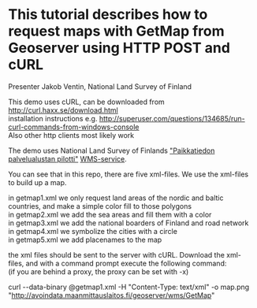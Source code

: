 This tutorial describes how to request maps with GetMap from Geoserver using HTTP POST and cURL
========================

Presenter Jakob Ventin, National Land Survey of Finland <br />

This demo uses cURL, can be downloaded from http://curl.haxx.se/download.html <br />
installation instructions e.g. http://superuser.com/questions/134685/run-curl-commands-from-windows-console <br />
Also other http clients most likely work <br />

The demo uses National Land Survey of Finlands ["Paikkatiedon palvelualustan pilotti"](http://www.maanmittauslaitos.fi/aineistot-palvelut/rajapintapalvelut/paikkatiedon-palvelualustan-pilotti)  [WMS-service](http://avoindata.maanmittauslaitos.fi/geoserver/web/). <br />

You can see that in this repo, there are five xml-files. We use the xml-files to build up a map. <br />

in getmap1.xml we only request land areas of the nordic and baltic countries, and make a simple color fill to those polygons <br />
in getmap2.xml we add the sea areas and fill them with a color <br />
in getmap3.xml we add the national boarders of Finland and road network <br />
in getmap4.xml we symbolize the cities with a circle <br />
in getmap5.xml we add placenames to the map <br />

the xml files should be sent to the server with cURL. Download the xml-files, and with a command prompt execute the following command: <br />
(if you are behind a proxy, the proxy can be set with -x) <br />

curl --data-binary @getmap1.xml -H "Content-Type: text/xml" -o map.png "http://avoindata.maanmittauslaitos.fi/geoserver/wms/GetMap" <br />